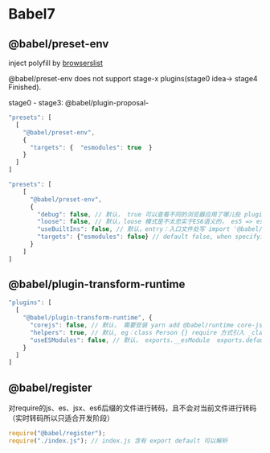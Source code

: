 # Babel7

## @babel/preset-env

inject polyfill by [browserslist](./browserslist.md)

@babel/preset-env does not support stage-x plugins(stage0 idea-> stage4 Finished).

stage0 - stage3: @babel/plugin-proposal-

```js
"presets": [
  [
    "@babel/preset-env",
    {
      "targets": {  "esmodules": true  }
    }
  ]
]
```

```js
"presets": [
    [
      "@babel/preset-env",
      {
      	"debug": false, // 默认， true 可以查看不同的浏览器应用了哪儿些 plugin，哪儿些文件用了哪儿些 polyfills
      	"loose": false, // 默认，loose 模式是不太忠实于ES6语义的， es5 => es6 可能会出问题
        "useBuiltIns": false, // 默认，entry：入口文件处写 import '@babel/polyfill', 编译过程中替换掉； usage: 按需引入代码中用到的polyfill, 推荐使用 usage
        "targets": {"esmodules": false} // default false, when specifying the esmodules to true, browsers targets will be ignored
      }
    ]
]
```

## @babel/plugin-transform-runtime

```js
"plugins": [
  [
    "@babel/plugin-transform-runtime", {
      "corejs": false, // 默认， 需要安装 yarn add @babel/runtime core-js --save，可以指定使用 @babel/runtime-corejs2  {"corejs": 2}
      "helpers": true, // 默认, eg：class Person {} require 方式引入 _classCallCheck2
      "useESModules": false, // 默认， exports.__esModule  exports.default
    }
  ]
]
```

## @babel/register

对require的js、es、jsx、es6后缀的文件进行转码，且不会对当前文件进行转码（实时转码所以只适合开发阶段）

```js
require("@babel/register");
require("./index.js"); // index.js 含有 export default 可以解析
```
